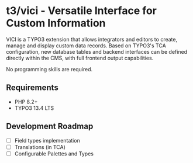 # t3/vici - Versatile Interface for Custom Information

VICI is a TYPO3 extension that allows integrators and editors to create, manage and display custom data records.
Based on TYPO3's TCA configuration, new database tables and backend interfaces can be defined directly within the CMS,
with full frontend output capabilities.

No programming skills are required.


## Requirements

* PHP 8.2+
* TYPO3 13.4 LTS


## Development Roadmap

* [ ] Field types implementation
* [ ] Translations (in TCA)
* [ ] Configurable Palettes and Types
